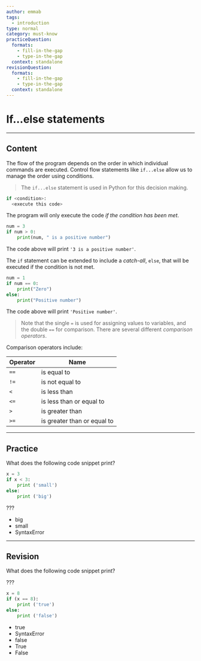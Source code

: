 ```yaml
---
author: emmab
tags:
  - introduction
type: normal
category: must-know
practiceQuestion:
  formats:
    - fill-in-the-gap
    - type-in-the-gap
  context: standalone
revisionQuestion:
  formats:
    - fill-in-the-gap
    - type-in-the-gap
  context: standalone
---
```


# If...else statements

---

## Content

The flow of the program depends on the order in which individual commands are executed. Control flow statements like `if...else` allow us to manage the order using conditions.

> The `if...else` statement is used in Python for this decision making.

```python
if <condition>:
  <execute this code>
```

The program will only execute the code *if the condition has been met*.

```python
num = 3
if num > 0:
    print(num, " is a positive number")
```

The code above will print `'3 is a positive number'`.

The `if` statement can be extended to include a *catch-all*, `else`, that will be executed if the condition is not met.

```python
num = 1
if num == 0:
    print("Zero")
else:
    print("Positive number")
```

The code above will print `'Positive number'`.

> Note that the single `=` is used for assigning values to variables, and the double `==` for comparison. There are several different *comparison operators*.

Comparison operators include:

| Operator            | Name                                              |
| ------------------- | ------------------------------------------------- |
| `==`                | is equal to                                       |
| `!=`                | is not equal to                                   |
| `<`                 | is less than                                      |
| `<=`                | is less than or equal to                          |
| `>`                 | is greater than                                   |
| `>=`                | is greater than or equal to                       |


---

## Practice

What does the following code snippet print?

```python
x = 3
if x < 3:
    print ('small')
else:
    print ('big')
```

???

- big
- small
- SyntaxError


---

## Revision

What does the following code snippet print?

???

```python
x = 8
if (x == 8):
    print ('true')
else:
    print ('false')
```

- true
- SyntaxError
- false
- True
- False
 
